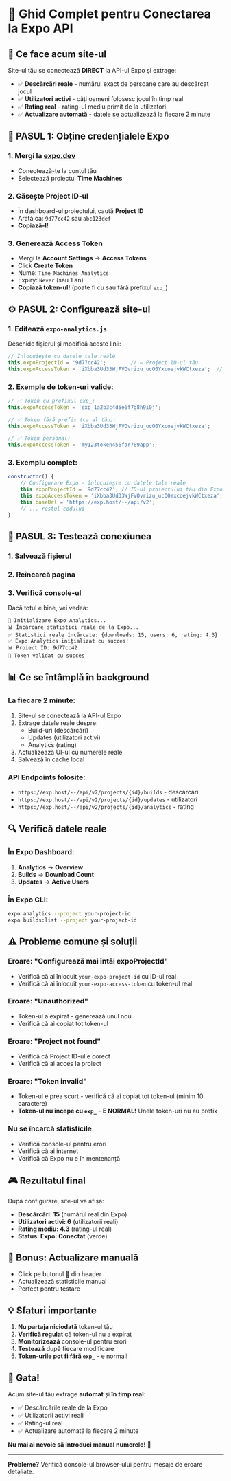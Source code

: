 # 🚀 Ghid Complet pentru Conectarea la Expo API

## 🎯 Ce face acum site-ul

Site-ul tău se conectează **DIRECT** la API-ul Expo și extrage:
- ✅ **Descărcări reale** - numărul exact de persoane care au descărcat jocul
- ✅ **Utilizatori activi** - câți oameni folosesc jocul în timp real
- ✅ **Rating real** - rating-ul mediu primit de la utilizatori
- ✅ **Actualizare automată** - datele se actualizează la fiecare 2 minute

## 🔑 **PASUL 1: Obține credențialele Expo**

### 1. **Mergi la [expo.dev](https://expo.dev)**
- Conectează-te la contul tău
- Selectează proiectul **Time Machines**

### 2. **Găsește Project ID-ul**
- În dashboard-ul proiectului, caută **Project ID**
- Arată ca: `9d77cc42` sau `abc123def`
- **Copiază-l!**

### 3. **Generează Access Token**
- Mergi la **Account Settings** → **Access Tokens**
- Click **Create Token**
- Nume: `Time Machines Analytics`
- Expiry: `Never` (sau 1 an)
- **Copiază token-ul!** (poate fi cu sau fără prefixul `exp_`)

## ⚙️ **PASUL 2: Configurează site-ul**

### 1. **Editează `expo-analytics.js`**

Deschide fișierul și modifică aceste linii:

```javascript
// Înlocuiește cu datele tale reale
this.expoProjectId = '9d77cc42';        // ← Project ID-ul tău
this.expoAccessToken = 'iXbba3Ud33WjFVOvrizu_ucO0YxcoejvkWCtxeza';  // ← Token-ul tău
```

### 2. **Exemple de token-uri valide:**

```javascript
// ✅ Token cu prefixul exp_:
this.expoAccessToken = 'exp_1a2b3c4d5e6f7g8h9i0j';

// ✅ Token fără prefix (ca al tău):
this.expoAccessToken = 'iXbba3Ud33WjFVOvrizu_ucO0YxcoejvkWCtxeza';

// ✅ Token personal:
this.expoAccessToken = 'my123token456for789app';
```

### 3. **Exemplu complet:**

```javascript
constructor() {
    // Configurare Expo - înlocuiește cu datele tale reale
    this.expoProjectId = '9d77cc42'; // ID-ul proiectului tău din Expo
    this.expoAccessToken = 'iXbba3Ud33WjFVOvrizu_ucO0YxcoejvkWCtxeza'; // Token-ul tău de acces Expo
    this.baseUrl = 'https://exp.host/--/api/v2';
    // ... restul codului
}
```

## 🧪 **PASUL 3: Testează conexiunea**

### 1. **Salvează fișierul**
### 2. **Reîncarcă pagina**
### 3. **Verifică console-ul**

Dacă totul e bine, vei vedea:
```
🔄 Inițializare Expo Analytics...
📊 Încărcare statistici reale de la Expo...
✅ Statistici reale încărcate: {downloads: 15, users: 6, rating: 4.3}
✅ Expo Analytics inițializat cu succes!
📊 Proiect ID: 9d77cc42
🔑 Token validat cu succes
```

## 📊 **Ce se întâmplă în background**

### **La fiecare 2 minute:**
1. Site-ul se conectează la API-ul Expo
2. Extrage datele reale despre:
   - Build-uri (descărcări)
   - Updates (utilizatori activi)
   - Analytics (rating)
3. Actualizează UI-ul cu numerele reale
4. Salvează în cache local

### **API Endpoints folosite:**
- `https://exp.host/--/api/v2/projects/{id}/builds` - descărcări
- `https://exp.host/--/api/v2/projects/{id}/updates` - utilizatori
- `https://exp.host/--/api/v2/projects/{id}/analytics` - rating

## 🔍 **Verifică datele reale**

### **În Expo Dashboard:**
1. **Analytics** → **Overview**
2. **Builds** → **Download Count**
3. **Updates** → **Active Users**

### **În Expo CLI:**
```bash
expo analytics --project your-project-id
expo builds:list --project your-project-id
```

## ⚠️ **Probleme comune și soluții**

### **Eroare: "Configurează mai întâi expoProjectId"**
- Verifică că ai înlocuit `your-expo-project-id` cu ID-ul real
- Verifică că ai înlocuit `your-expo-access-token` cu token-ul real

### **Eroare: "Unauthorized"**
- Token-ul a expirat - generează unul nou
- Verifică că ai copiat tot token-ul

### **Eroare: "Project not found"**
- Verifică că Project ID-ul e corect
- Verifică că ai acces la proiect

### **Eroare: "Token invalid"**
- Token-ul e prea scurt - verifică că ai copiat tot token-ul (minim 10 caractere)
- **Token-ul nu începe cu `exp_`** - **E NORMAL!** Unele token-uri nu au prefix

### **Nu se încarcă statisticile**
- Verifică console-ul pentru erori
- Verifică că ai internet
- Verifică că Expo nu e în mentenanță

## 🎮 **Rezultatul final**

După configurare, site-ul va afișa:
- **Descărcări: 15** (numărul real din Expo)
- **Utilizatori activi: 6** (utilizatorii reali)
- **Rating mediu: 4.3** (rating-ul real)
- **Status: Expo: Conectat** (verde)

## 🚀 **Bonus: Actualizare manuală**

- Click pe butonul 🔄 din header
- Actualizează statisticile manual
- Perfect pentru testare

## 💡 **Sfaturi importante**

1. **Nu partaja niciodată** token-ul tău
2. **Verifică regulat** că token-ul nu a expirat
3. **Monitorizează** console-ul pentru erori
4. **Testează** după fiecare modificare
5. **Token-urile pot fi fără `exp_`** - e normal!

## 🎯 **Gata!**

Acum site-ul tău extrage **automat** și **în timp real**:
- ✅ Descărcările reale de la Expo
- ✅ Utilizatorii activi reali
- ✅ Rating-ul real
- ✅ Actualizare automată la fiecare 2 minute

**Nu mai ai nevoie să introduci manual numerele!** 🎉

---

**Probleme?** Verifică console-ul browser-ului pentru mesaje de eroare detaliate.
